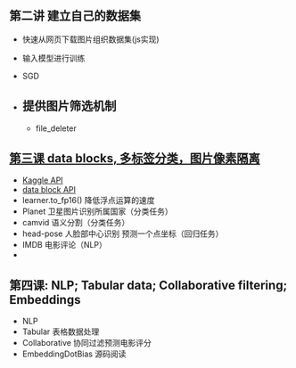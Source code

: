 ## 第二讲 建立自己的数据集
-  快速从网页下载图片组织数据集(js实现)
-  输入模型进行训练
- SGD

- ## 提供图片筛选机制
	- file_deleter
## [第三课 data blocks, 多标签分类，图片像素隔离](https://www.youtube.com/watch?v=MpZxV6DVsmM)

- [Kaggle API](https://github.com/Kaggle/kaggle-api)
- [data block API](https://docs.fast.ai/data_block.html)
- learner.to_fp16() 降低浮点运算的速度
- Planet 卫星图片识别所属国家（分类任务） 
- camvid 语义分割（分类任务）
- head-pose 人脸部中心识别  预测一个点坐标（回归任务）
- IMDB 电影评论（NLP）
- 

## 第四课: NLP; Tabular data; Collaborative filtering; Embeddings
- NLP
- Tabular 表格数据处理
- Collaborative 协同过滤预测电影评分
- EmbeddingDotBias 源码阅读

## 
<!--stackedit_data:
eyJoaXN0b3J5IjpbLTU0MzE1OTYxMCwxNTg0MDYyMTMwLC0xOT
U5ODA4MTQ4LC0zMDk5OTk3MTEsMTg3NTg2OTk5MCwtMTE1MTI5
MTU5Nyw2MzkxOTAxMjEsMTcwNDUwMzY0MiwtMTc5MDYzOTExMi
wtMTg3MTMxNjc1NSwyMDk5NzQ5OTZdfQ==
-->